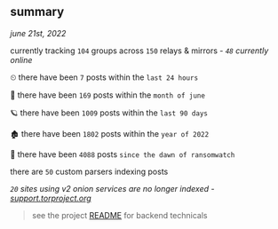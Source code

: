 
## summary
_june 21st, 2022_

currently tracking `104` groups across `150` relays & mirrors - _`48` currently online_

⏲ there have been `7` posts within the `last 24 hours`

🦈 there have been `169` posts within the `month of june`

🪐 there have been `1009` posts within the `last 90 days`

🏚 there have been `1802` posts within the `year of 2022`

🦕 there have been `4088` posts `since the dawn of ransomwatch`

there are `50` custom parsers indexing posts

_`20` sites using v2 onion services are no longer indexed - [support.torproject.org](https://support.torproject.org/onionservices/v2-deprecation/)_

> see the project [README](https://github.com/joshhighet/ransomwatch#ransomwatch--) for backend technicals
